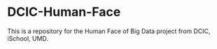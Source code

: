 # DCIC-Human-Face
This is a repository for the Human Face of Big Data project from DCIC, iSchool, UMD.
